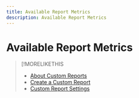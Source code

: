 ```yaml
---
title: Available Report Metrics
description: Available Report Metrics
---
```


# Available Report Metrics

<!-- Shay has been maintaining a list at https://education.tubemogul.com/new/glossary-of-reporting-metrics-and-dimensions/. We need to migrate it to Markdown. A table is ideal, but text organized into sections would be easier for now. See /help/dsp/campaign-management/placements/placement-settings.md for an example of how to organize settings. -->

>[!MORELIKETHIS
>
>* [About Custom Reports](/help/dsp/reports/report-about-custom.md)
>* [Create a Custom Report](/help/dsp/reports/report-create-custom.md)
>* [Custom Report Settings](/help/dsp/reports/report-settings-custom.md)
